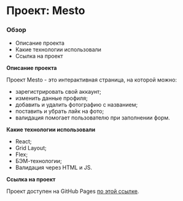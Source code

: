# Проект: Mesto

### Обзор
* Описание проекта
* Какие технологии использовали
* Ссылка на проект

**Описание проекта**

Проект Mesto - это интерактивная страница, на которой можно:
* зарегистрировать свой аккаунт;
* изменить данные профиля;
* добавить и удалить фотографию с названием;
* поставить и убрать лайк на фото;
* валидация помогает пользователю при заполнении форм.

**Какие технологии использовали**

* React;
* Grid Layout;
* Flex;
* БЭМ-технологии;
* Валидация через HTML и JS.

**Ссылка на проект**

Проект доступен на GitHub Pages [по этой ссылке](https://kepova.github.io/react-mesto-auth).